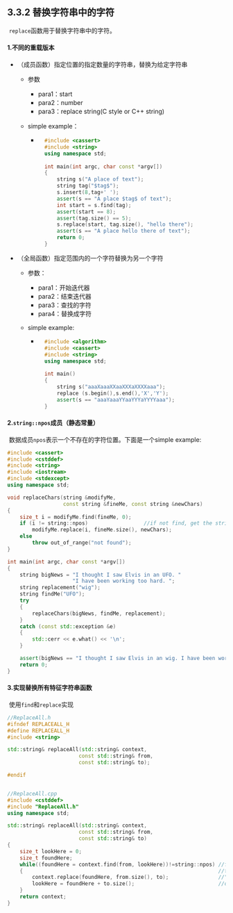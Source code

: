 ## 3.3.2 替换字符串中的字符

​	`replace`函数用于替换字符串中的字符。

#### 1.不同的重载版本

* （成员函数）指定位置的指定数量的字符串，替换为给定字符串

	* 参数

		* para1：start
		* para2：number
		* para3：replace string(C style or C++ string)

	* simple example：

		* ```C++
			#include <cassert>
			#include <string>
			using namespace std;
			
			int main(int argc, char const *argv[])
			{
			    string s("A place of text");
			    string tag("$tag$");
			    s.insert(8,tag+' ');
			    assert(s == "A place $tag$ of text");
			    int start = s.find(tag);
			    assert(start == 8);
			    assert(tag.size() == 5);
			    s.replace(start, tag.size(), "hello there");
			    assert(s == "A place hello there of text");
			    return 0;
			}
			```

* （全局函数）指定范围内的一个字符替换为另一个字符

	* 参数：

		* para1：开始迭代器
		* para2：结束迭代器
		* para3：查找的字符
		* para4：替换成字符

	* simple example:

		* ```C++
			#include <algorithm>
			#include <cassert>
			#include <string>
			using namespace std;
			
			int main()
			{
			    string s("aaaXaaaXXaaXXXaXXXXaaa");
			    replace (s.begin(),s.end(),'X','Y');
			    assert(s == "aaaYaaaYYaaYYYaYYYYaaa");
			}
			```

#### 2.`string::npos`成员（静态常量）

​	数据成员`npos`表示一个不存在的字符位置。下面是一个simple example:

```C++
#include <cassert>
#include <cstddef>
#include <string>
#include <iostream>
#include <stdexcept>
using namespace std;

void replaceChars(string &modifyMe,
                  const string &fineMe, const string &newChars)
{
    size_t i = modifyMe.find(fineMe, 0);
    if (i != string::npos)					//if not find, get the string::npos
        modifyMe.replace(i, fineMe.size(), newChars);
    else
        throw out_of_range("not found");
}

int main(int argc, char const *argv[])
{
    string bigNews = "I thought I saw Elvis in an UFO. "
                     "I have been working too hard. ";
    string replacement("wig");
    string findMe("UFO");
    try
    {
        replaceChars(bigNews, findMe, replacement);
    }
    catch (const std::exception &e)
    {
        std::cerr << e.what() << '\n';
    }

    assert(bigNews == "I thought I saw Elvis in an wig. I have been working too hard. ");
    return 0;
}

```

#### 3.实现替换所有特征字符串函数

​	使用`find`和`replace`实现

```C++
//ReplaceAll.h
#ifndef REPLACEALL_H
#define REPLACEALL_H
#include <string>

std::string& replaceAll(std::string& context,
                       const std::string& from,
                       const std::string& to);

#endif


//ReplaceAll.cpp
#include <cstddef>
#include "ReplaceAll.h"
using namespace std;

std::string& replaceAll(std::string& context,
                       const std::string& from,
                       const std::string& to)
{
    size_t lookHere = 0;
    size_t foundHere;
    while((foundHere = context.find(from, lookHere))!=string::npos)	//find from lookHere
    {																//to avoid the string
        context.replace(foundHere, from.size(), to);				//"to" is the substr 
        lookHere = foundHere + to.size();							//of "from"
    }
    return context;
}
```

